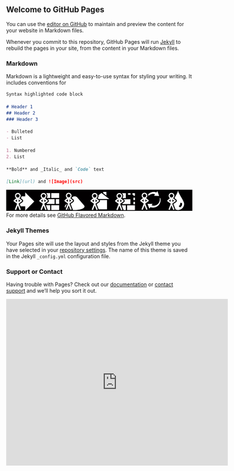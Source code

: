 ## Welcome to GitHub Pages

You can use the [editor on GitHub](https://github.com/ropitz/test_site/edit/master/README.md) to maintain and preview the content for your website in Markdown files.

Whenever you commit to this repository, GitHub Pages will run [Jekyll](https://jekyllrb.com/) to rebuild the pages in your site, from the content in your Markdown files.

### Markdown

Markdown is a lightweight and easy-to-use syntax for styling your writing. It includes conventions for

```markdown
Syntax highlighted code block

# Header 1
## Header 2
### Header 3

- Bulleted
- List

1. Numbered
2. List

**Bold** and _Italic_ and `Code` text

[Link](url) and ![Image](src)
```
![activities](Activities.jpg)
For more details see [GitHub Flavored Markdown](https://guides.github.com/features/mastering-markdown/).

### Jekyll Themes

Your Pages site will use the layout and styles from the Jekyll theme you have selected in your [repository settings](https://github.com/ropitz/test_site/settings). The name of this theme is saved in the Jekyll `_config.yml` configuration file.

### Support or Contact

Having trouble with Pages? Check out our [documentation](https://help.github.com/categories/github-pages-basics/) or [contact support](https://github.com/contact) and we’ll help you sort it out.
<html>
<iframe src="https://www.google.com/maps/embed?pb=!1m14!1m12!1m3!1d16819.801370980345!2d-82.47045178452504!3d28.03299528265821!2m3!1f0!2f0!3f0!3m2!1i1024!2i768!4f13.1!5e1!3m2!1sen!2sus!4v1487429918583" width="600" height="450" frameborder="0" style="border:0" allowfullscreen></iframe>
</html>
